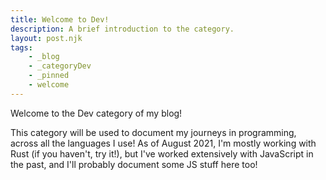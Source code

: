 ```yaml
---
title: Welcome to Dev!
description: A brief introduction to the category.
layout: post.njk
tags:
    - _blog
    - _categoryDev
    - _pinned
    - welcome
---
```


Welcome to the Dev category of my blog!

This category will be used to document my journeys in programming, across all the languages I use! As of August 2021, I'm mostly working with Rust (if you haven't, try it!), but I've worked extensively with JavaScript in the past, and I'll probably document some JS stuff here too!
